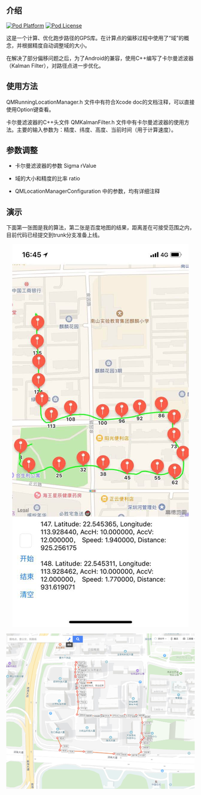 ## 介绍


[![Pod Platform](http://img.shields.io/cocoapods/p/SDWebImage.svg?style=flat)](http://cocoadocs.org/docsets/SDWebImage/)
[![Pod License](http://img.shields.io/cocoapods/l/SDWebImage.svg?style=flat)](https://www.apache.org/licenses/LICENSE-2.0.html)


这是一个计算、优化跑步路径的GPS库。在计算点的偏移过程中使用了“域”的概念，并根据精度自动调整域的大小。

在解决了部分偏移问题之后，为了Android的兼容，使用C++编写了卡尔曼滤波器（Kalman Filter），对路径点进一步优化。

## 使用方法


QMRunningLocationManager.h 文件中有符合Xcode doc的文档注释，可以直接使用Option键查看。

卡尔曼滤波器的C++头文件 QMKalmanFilter.h 文件中有卡尔曼滤波器的使用方法。主要的输入参数为：精度、纬度、高度、当前时间（用于计算速度）。

## 参数调整

- 卡尔曼滤波器的参数 Sigma rValue

- 域的大小和精度的比率 ratio

- QMLocationManagerConfiguration 中的参数，均有详细注释


## 演示

下面第一张图是我的算法，第二张是百度地图的结果，距离差在可接受范围之内，目前代码已经提交到trunk分支准备上线。

<p align="center" >
  <img src="Demo1.JPG" title="优化后" float=left>
</p>

<p align="center" >
  <img src="Demo2.PNG" title="百度地图的结果" float=left>
</p>





